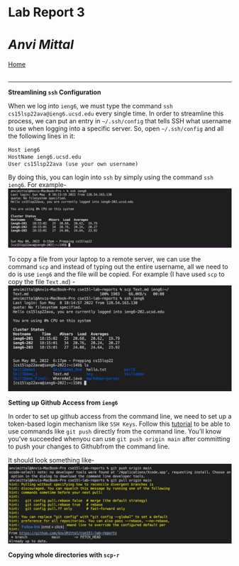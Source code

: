 # Lab Report 3
# *Anvi Mittal*

[Home](index.html)
<br />
<br />

***

**Streamlining `ssh` Configuration**

When we log into `ieng6`, we must type the command `ssh cs15lsp22ava@ieng6.ucsd.edu` every single time. In order to streamline this process, we can put an entry in `~/.ssh/config` that tells SSH what username to use when logging into a specific server. So, open `~/.ssh/config` and all the following lines in it:

```
Host ieng6
HostName ieng6.ucsd.edu
User cs15lsp22ava (use your own username)
```


By doing this, you can login into `ssh` by simply using the command `ssh ieng6`. For example-
![Image](ssh_ieng6.png)

To copy a file from your laptop to a remote server, we can use the command `scp` and instead of typing out the entire username, all we need to do is use `ieng6` and the file will be copied. 
For example (I have used `scp` to copy the file `Text.md`) -
![Image](scp.png)

**Setting up Github Access from `ieng6`**

In order to set up github access from the command line, we need to set up a token-based login mechanism like `SSH Keys`. Follow this [tutorial](https://docs.github.com/en/authentication/connecting-to-github-with-ssh/adding-a-new-ssh-key-to-your-github-account)
to be able to use commands like `git push` directly from the command line. You’ll know you’ve succeeded whenyou can use `git push origin
main` after committing to push your changes to Githubfrom the command line.

It should look something like-
![Image](github.png)

**Copying whole directories with `scp-r`**